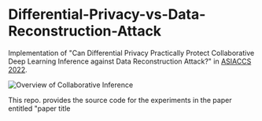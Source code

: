 # Differential-Privacy-vs-Data-Reconstruction-Attack
Implementation of "Can Differential Privacy Practically Protect Collaborative Deep Learning Inference against Data Reconstruction Attack?" in [ASIACCS 2022](https://asiaccs2022.conferenceservice.jp/).

![Overview of Collaborative Inference](https://user-images.githubusercontent.com/74033134/98463126-71397c00-21fc-11eb-9fad-33682cb9fd9d.jpg)

This repo. provides the source code for the experiments in the paper entitled "paper title
